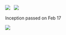 
![](https://i.imgur.com/IYQ9WYt.jpg)
&nbsp;
![](https://i.imgur.com/NKUmw2h.jpg)



Inception passed on Feb 17

![](https://i.imgur.com/w2XPjaZ.png)

<!---
![](https://i.imgur.com/Op6BF0O.png)
--->
